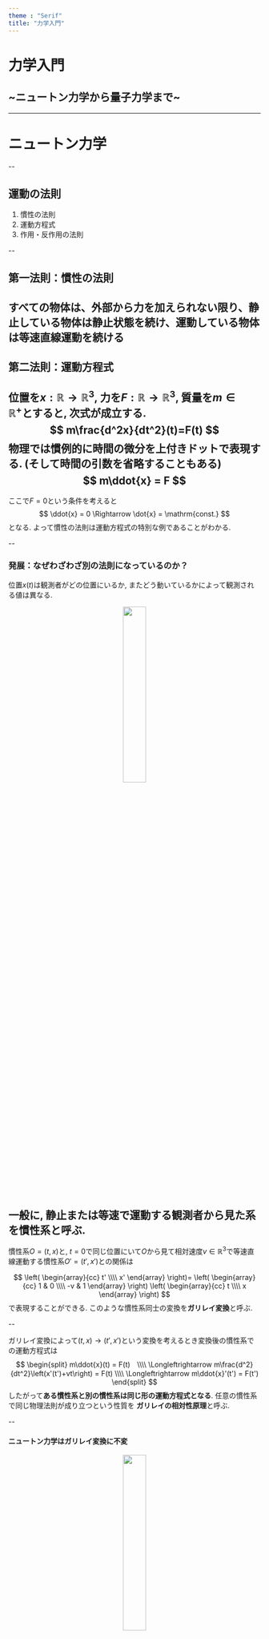 ```yaml
---
theme : "Serif"
title: "力学入門"
---
```


# 力学入門
## ~ニュートン力学から量子力学まで~
---

# ニュートン力学

--

## 運動の法則

1. 慣性の法則
1. 運動方程式
1. 作用・反作用の法則

--

## 第一法則：慣性の法則
すべての物体は、外部から力を加えられない限り、静止している物体は静止状態を続け、運動している物体は等速直線運動を続ける
--

## 第二法則：運動方程式
位置を$x:\mathbb{R}\to\mathbb{R}^3$, 力を$F:\mathbb{R}\to\mathbb{R}^3$, 質量を$m\in\mathbb{R}^+$とすると, 次式が成立する. 
$$
 m\frac{d^2x}{dt^2}(t)=F(t)
$$
物理では慣例的に時間の微分を上付きドットで表現する. (そして時間の引数を省略することもある)
$$
m\ddot{x} = F
$$
--

ここで$F=0$という条件を考えると
$$
\ddot{x} = 0 \Rightarrow \dot{x} = \mathrm{const.}
$$
となる. よって慣性の法則は運動方程式の特別な例であることがわかる. 

--

### 発展：なぜわざわざ別の法則になっているのか？
位置$x(t)$は観測者がどの位置にいるか, またどう動いているかによって観測される値は異なる.
<div style="text-align:center;">
  <img src="./images/henkan1.png" style="width:30%;"/>
</div>

一般に, 静止または等速で運動する観測者から見た系を**慣性系**と呼ぶ. 
--

慣性系$O=(t, x)$と, $t=0$で同じ位置にいて$O$から見て相対速度$v\in\mathbb{R}^3$で等速直線運動する慣性系$O'=(t', x')$との関係は

$$
    \left(
    \begin{array}{cc}
        t'  \\\\
        x' 
    \end{array}
    \right)=
    \left(
    \begin{array}{cc}
        1 & 0  \\\\
        -v & 1 
    \end{array}
    \right)
    \left(
    \begin{array}{cc}
        t  \\\\
        x 
    \end{array}
    \right)
$$
で表現することができる. このような慣性系同士の変換を**ガリレイ変換**と呼ぶ. 

--

ガリレイ変換によって$(t, x)\to(t', x')$という変換を考えるとき変換後の慣性系での運動方程式は
$$
\begin{split}
m\ddot{x}(t) = F(t)　\\\\
\Longleftrightarrow m\frac{d^2}{dt^2}\left(x'(t')+vt\right) = F(t) \\\\
\Longleftrightarrow m\ddot{x}'(t') = F(t')
\end{split}
$$
したがって**ある慣性系と別の慣性系は同じ形の運動方程式となる**. 任意の慣性系で同じ物理法則が成り立つという性質を
**ガリレイの相対性原理**と呼ぶ. 

--

#### ニュートン力学はガリレイ変換に不変
<div style="text-align:center;">
  <img src="./images/henkan1.png" style="width:30%;"/>
</div>

慣性系同士はガリレイ変換によって移り変わることができ, 慣性系では運動方程式が成立する. すなわち, **一つでも慣性系が存在していれば**全ての慣性系で運動方程式が成立する. 慣性の法則はそのような慣性系が存在することを主張している. 
--

#### 観測者が加速度運動している場合
慣性系から観測者が速度$v(t)$で加速度運動している場合の座標変換は
$$
    \begin{split}
    t' &= t \\\\
    x' &= x - \int^t_0v(s)ds
    \end{split}
$$
※$\dot{v}\equiv0$でガリレイ変換に帰着することに注意
--

慣性系から一般の非慣性系における運動方程式の変換は
$$
\begin{split}
m\ddot{x}(t) = F(t)　\\\\
\Longleftrightarrow m\frac{d^2}{dt^2}\left(x'(t')+\int^t_0v(s)ds\right) = F(t) \\\\
\Longleftrightarrow m\ddot{x}'(t') = F(t') - m\dot{v}(t')
\end{split}
$$

加速度運動する系では$m\dot{v}$という力が発生する. この力を**慣性力**と呼ぶ. 
(e.g., 遠心力, コリオリ力, 電車や車で急発進/急停止したときに車内で感じる力)

--

## 第三法則：作用・反作用の法則

物体が相互作用するとき, その力の向きは互いに反対で大きさは等しい.

$$
F_{A\to B} = F_{B\to A}
$$

e.g., 地球が月を引っ張るとき, 月もまた同じ力で地球を引っ張っている. 

---

# 保存則

--

## 力学的エネルギー

運動方程式の両辺に速度をかける
$$
m\ddot{x}\cdot\dot{x} = F\cdot\dot{x}
$$

--

- 左辺 
$$m\ddot{x}\cdot\dot{x} = \frac{d}{dt}\left(\frac{1}{2}m||\dot{x}||^2\right)$$
- 右辺
$$
\begin{split}
F\cdot\dot{x} &= \frac{d}{dt}\left(\int^t_0F(s)\cdot\dot{x}(s)ds\right) \\\\
&= \frac{d}{dt}\left(\int_{C(t)}F\cdot dx\right)
\end{split}
$$

--

### 力学的エネルギー保存則
$$
\frac{d}{dt}\left(\frac{1}{2}m||\dot{x}||^2-\int_{C(t)}F\cdot dx\right)=0
$$
第一項を**運動エネルギー**, 第二項を**仕事**と呼ぶ.

--

仕事は一般に経路によって値が変わる. 

とくに, 仕事が経路によらない力のことを**保存力**という. 

保存力にはどのような性質があるだろうか. 

--

始点と終点が同じ任意の経路$C_1$, $C\_2$による仕事が等しいとする.

$$
\begin{split}
\int_{C\_1}F\cdot dx &= \int_{C\_2}F\cdot dx \\\\
\\\\
\Leftrightarrow\oint F\cdot dx &= 0
\end{split}
$$

--

<div style="text-align:center;">
  <img src="./images/stokes.png" style="width:50%;"/>
</div>
ストークスの定理より

$$
\oint F\cdot dx =\int_S \left(\nabla\times F\right)\cdot dS = 0
$$

$\nabla\times F\equiv 0$とするには
$
F\propto \nabla U
$

という形に定まる. ($U:\mathbb{R}^3\to\mathbb{R}$)

--

$F=-\nabla U$の場合仕事は

$$
\int_{C(t)}F\cdot dx　= U(x(0)) - U(x(t))
$$

したがって, エネルギー保存則は以下のようになる.

$$
\frac{1}{2}m||\dot{x}||^2 + U(x) = \mathrm{const.}
$$

$U(x)$を**ポテンシャルエネルギー**と呼ぶ. 

--

## 運動量
運動方程式を両辺時間で積分する. 
$$
\begin{split}
\int\^{t\_1}\_{t_0}F(s)ds &= m\int\^{t\_1}\_{t\_0}\ddot{x}(s)ds \\\\
&=m\dot{x}(t_1) - m\dot{x}(t_0)
\end{split}
$$
右辺各項を**運動量**, 左辺を**力積**と呼ぶ. 

--

とくに$F\equiv 0$の時は
$$\frac{d}{dt}\left(m\dot{x}\right)=0$$


これを**運動量保存則**と呼ぶ. 

---

# 1次元調和振動子
古典論で解いてみる

--

<div style="text-align:center;">
  <img src="./images/hoc.png" style="width:50%;"/>
</div>
調和振動子とは, 滑らかな床にある質量$m$の質点を, バネ定数$k$のバネで壁とつないだ系のことである. 
バネは自然長から$x$だけ離れたとき, 質点には
$$
F=-kx=-\frac{d}{dx}\left(\frac{1}{2}kx^2\right)
$$
なる力が働く. (フックの法則)

---

# 演習課題：万有引力とケプラーの法則

---

# 前期量子論
---

# 波動力学
---

# 行列力学
---

# ディラックの記法